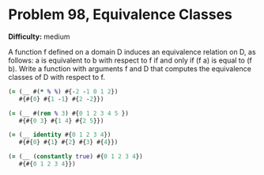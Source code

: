 # Problem 98, Equivalence Classes

**Difficulty:** medium

A function f defined on a domain D induces an equivalence relation on D, as follows: a is equivalent to b with respect to f if and only if (f a) is equal to (f b). Write a function with arguments f and D that computes the equivalence classes of D with respect to f.

```clj
(= (__ #(* % %) #{-2 -1 0 1 2})
   #{#{0} #{1 -1} #{2 -2}})
```

```clj
(= (__ #(rem % 3) #{0 1 2 3 4 5 })
   #{#{0 3} #{1 4} #{2 5}})
```

```clj
(= (__ identity #{0 1 2 3 4})
   #{#{0} #{1} #{2} #{3} #{4}})
```

```clj
(= (__ (constantly true) #{0 1 2 3 4})
   #{#{0 1 2 3 4}})
```
